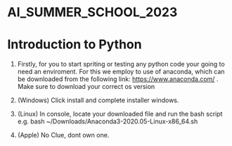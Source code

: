 # AI_SUMMER_SCHOOL_2023
# Introduction to Python

1) Firstly, for you to start spriting or testing any python code your going to need an enviroment. For this we employ to use of anaconda, which can be downloaded from the following link: https://www.anaconda.com/ . Make sure to download your correct os version

2) (Windows) Click install and complete installer windows.

2) (Linux) In console, locate your downloaded file and run the bash script e.g. bash ~/Downloads/Anaconda3-2020.05-Linux-x86_64.sh

2) (Apple) No Clue, dont own one.
